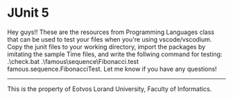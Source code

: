 # JUnit 5
Hey guys!! These are the resources from Programming Languages class that can be used to test your files when you're using vscode/vscodium. Copy the junit files to your working directory, import the packages by imitating the sample Time files, and write the follwing command for testing: .\check.bat .\famous\sequence\Fibonacci.test famous.sequence.FibonacciTest. Let me know if you have any questions! 
<hr>

This is the property of Eotvos Lorand University, Faculty of Informatics.

